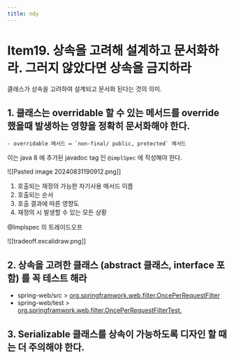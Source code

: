 ```yaml
---
title: ndy
---
```

# Item19. 상속을 고려해 설계하고 문서화하라. 그러지 않았다면 상속을 금지하라

클래스가 상속을 고려하여 설계되고 문서화 된다는 것의 의미.

## 1. 클래스는 overridable 할 수 있는 메서드를 override 했을때 발생하는 영향을 정확히 문서화해야 한다.

	- overridable 메서드 = `non-final/ public, protected` 메서드

이는 java 8 에 추가된 javadoc tag 인 `@implSpec` 에 작성해야 한다.

![[Pasted image 20240831190912.png]]

1. 호출되는 재정의 가능한 자기사용 메서드 이름  
2. 호출되는 순서  
3. 호출 결과에 따른 영향도  
4. 재정의 시 발생할 수 있는 모든 상황


@Implspec 의 트레이드오프

![[tradeoff.excalidraw.png]]


## 2. 상속을 고려한 클래스 (abstract 클래스, interface 포함) 를 꼭 테스트 해라

- spring-web/src    > [org.springframwork.web.filter.OncePerRequestFilter](https://github.com/spring-projects/spring-framework/blob/main/spring-web/src/main/java/org/springframework/web/filter/OncePerRequestFilter.java)
- spring-web/test  > [org.springframwork.web.filter.OncePerRequestFilterTest.](https://github.com/spring-projects/spring-framework/blob/main/spring-web/src/test/java/org/springframework/web/filter/OncePerRequestFilterTests.java)

## 3. Serializable 클래스를 상속이 가능하도록 디자인 할 때는 더 주의해야 한다.


